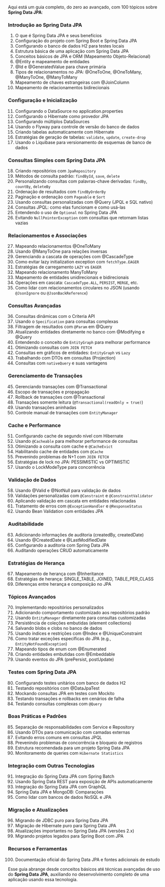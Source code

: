 Aqui está um guia completo, do zero ao avançado, com 100 tópicos sobre **Spring Data JPA**:

### **Introdução ao Spring Data JPA**

1. O que é Spring Data JPA e seus benefícios
2. Configuração do projeto com Spring Boot e Spring Data JPA
3. Configurando o banco de dados H2 para testes locais
4. Estrutura básica de uma aplicação com Spring Data JPA
5. Conceitos básicos de JPA e ORM (Mapeamento Objeto-Relacional)
6. @Entity e mapeamento de entidades
7. @Id e @GeneratedValue para chave primária
8. Tipos de relacionamentos no JPA: @OneToOne, @OneToMany, @ManyToOne, @ManyToMany
9. Mapeamento de chaves estrangeiras com @JoinColumn
10. Mapeamento de relacionamentos bidirecionais

### **Configuração e Inicialização**

11. Configurando o DataSource no application.properties
12. Configurando o Hibernate como provedor JPA
13. Configurando múltiplos DataSources
14. Usando o Flyway para controle de versão do banco de dados
15. Criando tabelas automaticamente com Hibernate
16. Estratégias de geração de tabelas: `validate`, `update`, `create-drop`
17. Usando o Liquibase para versionamento de esquemas de banco de dados

### **Consultas Simples com Spring Data JPA**

18. Criando repositórios com `JpaRepository`
19. Métodos de consulta padrão: `findById`, `save`, `delete`
20. Personalizando consultas com palavras-chave derivadas: `findBy`, `countBy`, `deleteBy`
21. Ordenação de resultados com `findByOrderBy`
22. Paginação e ordenação com `Pageable` e `Sort`
23. Usando consultas personalizadas com @Query (JPQL e SQL nativo)
24. Consultas JPQL: como elas funcionam e como usá-las
25. Entendendo o uso de `Optional` no Spring Data JPA
26. Evitando `NullPointerException` com consultas que retornam listas vazias

### **Relacionamentos e Associações**

27. Mapeando relacionamentos @OneToMany
28. Usando @ManyToOne para relações inversas
29. Gerenciando a cascata de operações com @CascadeType
30. Como evitar lazy initialization exception com `fetchType.EAGER`
31. Estratégias de carregamento `LAZY` vs `EAGER`
32. Mapeando relacionamento ManyToMany
33. Mapeamento de entidades unidirecionais e bidirecionais
34. Operações em cascata: `CascadeType.ALL`, `PERSIST`, `MERGE`, etc.
35. Como lidar com relacionamentos circulares no JSON (usando `@JsonIgnore` ou `@JsonBackReference`)

### **Consultas Avançadas**

36. Consultas dinâmicas com o Criteria API
37. Usando o `Specification` para consultas complexas
38. Filtragem de resultados com `@Param` em @Query
39. Atualizando entidades diretamente no banco com @Modifying e @Query
40. Entendendo o conceito de `EntityGraph` para melhorar performance
41. Otimizando consultas com `JOIN FETCH`
42. Consultas em gráficos de entidades: `EntityGraph` vs `Lazy`
43. Trabalhando com DTOs em consultas (Projection)
44. Consultas com `nativeQuery` e suas vantagens

### **Gerenciamento de Transações**

45. Gerenciando transações com @Transactional
46. Escopo de transações e propagação
47. Rollback de transações com @Transactional
48. Transações somente leitura (`@Transactional(readOnly = true)`)
49. Usando transações aninhadas
50. Controle manual de transações com `EntityManager`

### **Cache e Performance**

51. Configurando cache de segundo nível com Hibernate
52. Usando `@Cacheable` para melhorar performance de consultas
53. Otimizando a consulta com cache e `@CacheEvict`
54. Habilitando cache de entidades com `@Cache`
55. Prevenindo problemas de N+1 com `JOIN FETCH`
56. Estratégias de lock no JPA: PESSIMISTIC vs OPTIMISTIC
57. Usando o LockModeType para concorrência

### **Validação de Dados**

58. Usando @Valid e @NotNull para validação de dados
59. Validações personalizadas com `@Constraint` e `@ConstraintValidator`
60. Aplicando validação em cascata em entidades relacionadas
61. Tratamento de erros com `@ExceptionHandler` e `@ResponseStatus`
62. Usando Bean Validation com entidades JPA

### **Auditabilidade**

63. Adicionando informações de auditoria (createdBy, createdDate)
64. Usando @CreatedDate e @LastModifiedDate
65. Configurando a auditoria com Spring Data JPA
66. Auditando operações CRUD automaticamente

### **Estratégias de Herança**

67. Mapeamento de herança com @Inheritance
68. Estratégias de herança: SINGLE_TABLE, JOINED, TABLE_PER_CLASS
69. Diferenças entre herança e composição no JPA

### **Tópicos Avançados**

70. Implementando repositórios personalizados
71. Adicionando comportamento customizado aos repositórios padrão
72. Usando `EntityManager` diretamente para consultas customizadas
73. Persistência de coleções embutidas (element collections)
74. Salvando blobs e clobs no banco de dados
75. Usando índices e restrições com @Index e @UniqueConstraint
76. Como tratar exceções específicas do JPA (e.g., `EntityNotFoundException`)
77. Mapeando tipos de enum com @Enumerated
78. Criando entidades embutidas com @Embeddable
79. Usando eventos do JPA (prePersist, postUpdate)

### **Testes com Spring Data JPA**

80. Configurando testes unitários com banco de dados H2
81. Testando repositórios com @DataJpaTest
82. Mockando consultas JPA em testes com Mockito
83. Testando transações e rollbacks em cenários de falha
84. Testando consultas complexas com `@Query`

### **Boas Práticas e Padrões**

85. Separação de responsabilidades com Service e Repository
86. Usando DTOs para comunicação com camadas externas
87. Evitando erros comuns em consultas JPQL
88. Prevenindo problemas de concorrência e bloqueio de registros
89. Estrutura recomendada para um projeto Spring Data JPA
90. Monitoramento de queries com `Hibernate Statistics`

### **Integração com Outras Tecnologias**

91. Integração do Spring Data JPA com Spring Batch
92. Usando Spring Data REST para exposição de APIs automaticamente
93. Integração do Spring Data JPA com GraphQL
94. Spring Data JPA e MongoDB: Comparações
95. Como lidar com bancos de dados NoSQL e JPA

### **Migração e Atualizações**

96. Migrando de JDBC puro para Spring Data JPA
97. Migração de Hibernate puro para Spring Data JPA
98. Atualizações importantes no Spring Data JPA (versões 2.x)
99. Migrando projetos legados para Spring Boot com JPA

### **Recursos e Ferramentas**

100. Documentação oficial do Spring Data JPA e fontes adicionais de estudo

Esse guia abrange desde conceitos básicos até técnicas avançadas de uso do **Spring Data JPA**, auxiliando no
desenvolvimento completo de uma aplicação usando essa tecnologia.